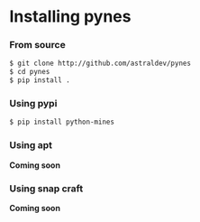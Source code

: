 # Installing pynes

### From source
```bash
$ git clone http://github.com/astraldev/pynes
$ cd pynes
$ pip install .
```

### Using pypi
```bash
$ pip install python-mines
```

### Using apt
**Coming soon**

### Using snap craft
**Coming soon**